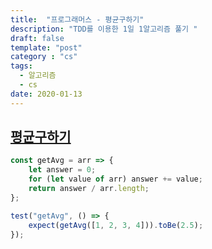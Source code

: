 ```yaml
---
title:  "프로그래머스 - 평균구하기"
description: "TDD를 이용한 1일 1알고리즘 풀기 "
draft: false
template: "post"
category : "cs" 
tags:
  - 알고리즘
  - cs
date: 2020-01-13
---
```

## [평균구하기](https://programmers.co.kr/learn/courses/30/lessons/12944)

```js
const getAvg = arr => {
    let answer = 0;
    for (let value of arr) answer += value;
    return answer / arr.length;
};

test("getAvg", () => {
    expect(getAvg([1, 2, 3, 4])).toBe(2.5);
});
```

